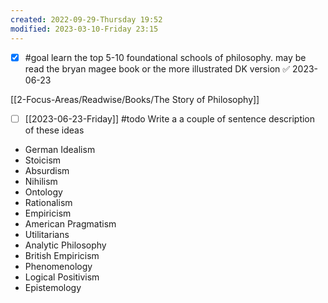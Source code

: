 ```yaml
---
created: 2022-09-29-Thursday 19:52
modified: 2023-03-10-Friday 23:15
---
```

- [x] #goal learn the top 5-10 foundational schools of philosophy. may be read the bryan magee book or the more illustrated DK version ✅ 2023-06-23

[[2-Focus-Areas/Readwise/Books/The Story of Philosophy]]

- [ ] [[2023-06-23-Friday]] #todo Write a a couple of sentence description of these ideas
- German Idealism
- Stoicism
- Absurdism
- Nihilism
- Ontology
- Rationalism
- Empiricism
- American Pragmatism
- Utilitarians
- Analytic Philosophy
- British Empiricism
- Phenomenology
- Logical Positivism
- Epistemology

